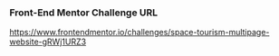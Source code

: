 ### Front-End Mentor Challenge URL

https://www.frontendmentor.io/challenges/space-tourism-multipage-website-gRWj1URZ3
